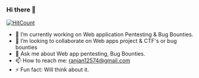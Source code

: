 ### Hi there 👋



[![HitCount](http://hits.dwyl.com/ranjan225/ranjan225.svg)](http://hits.dwyl.com/ranjan225/ranjan225)

- 🔭 I’m currently working on Web application Pentesting & Bug Bounties.
- 👯 I’m looking to collaborate on Web apps project & CTF's or bug bounties
- 💬 Ask me about Web app pentesting, Bug Bounties.
- 📫 How to reach me: ranjan12574@gmail.com
- ⚡ Fun fact: Will think about it.

